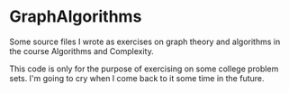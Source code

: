 # GraphAlgorithms
Some source files I wrote as exercises on graph theory and algorithms in the course Algorithms and Complexity.

This code is only for the purpose of exercising on some college problem sets. I'm going to cry when I come back to it some time in the future. 
